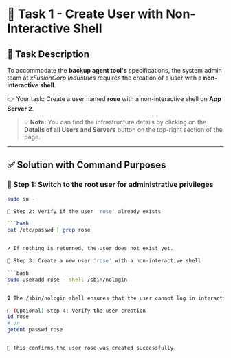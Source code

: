 # 🌟 Task 1 - Create User with Non-Interactive Shell  

## 📌 Task Description  
To accommodate the **backup agent tool's** specifications, the system admin team at *xFusionCorp Industries* requires the creation of a user with a **non-interactive shell**.  

👉 Your task: Create a user named **rose** with a non-interactive shell on **App Server 2**.  

> 💡 **Note:** You can find the infrastructure details by clicking on the **Details of all Users and Servers** button on the top-right section of the page.

---

## ✅ Solution with Command Purposes  

### 🔹 Step 1: Switch to the root user for administrative privileges  
```bash
sudo su -

🔹 Step 2: Verify if the user 'rose' already exists

```bash
cat /etc/passwd | grep rose


✔️ If nothing is returned, the user does not exist yet.

🔹 Step 3: Create a new user 'rose' with a non-interactive shell

```bash
sudo useradd rose --shell /sbin/nologin


🔒 The /sbin/nologin shell ensures that the user cannot log in interactively.

🔹 (Optional) Step 4: Verify the user creation
id rose
# or
getent passwd rose


👀 This confirms the user rose was created successfully.